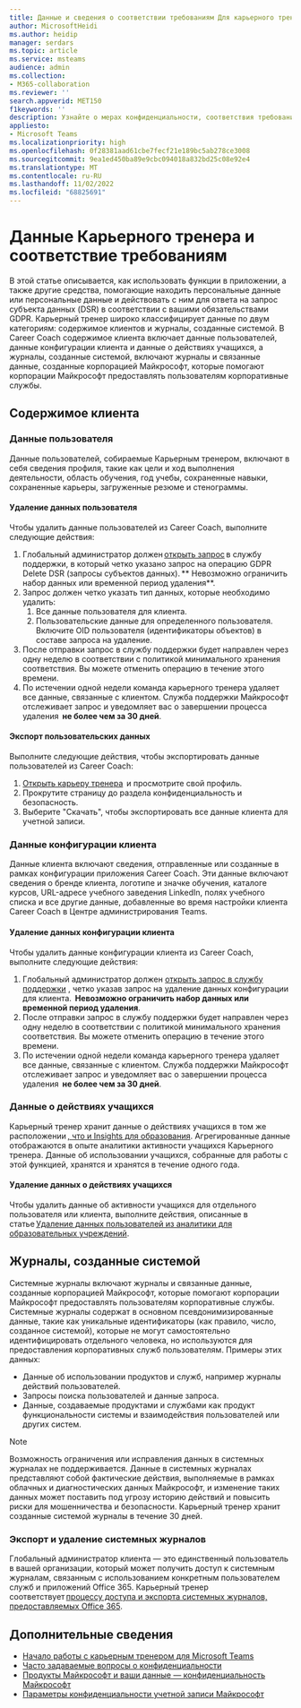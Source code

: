 ```yaml
---
title: Данные и сведения о соответствии требованиям Для карьерного тренера
author: MicrosoftHeidi
ms.author: heidip
manager: serdars
ms.topic: article
ms.service: msteams
audience: admin
ms.collection:
- M365-collaboration
ms.reviewer: ''
search.appverid: MET150
f1keywords: ''
description: Узнайте о мерах конфиденциальности, соответствия требованиям и purview, принятых корпорацией Майкрософт в отношении образовательных учреждений или карьерного тренера EDU.
appliesto:
- Microsoft Teams
ms.localizationpriority: high
ms.openlocfilehash: 0f28381aad61cbe7fecf21e189bc5ab278ce3008
ms.sourcegitcommit: 9ea1ed450ba89e9cbc094018a832bd25c08e92e4
ms.translationtype: MT
ms.contentlocale: ru-RU
ms.lasthandoff: 11/02/2022
ms.locfileid: "68825691"
---
```

# <a name="career-coach-data-and-compliance"></a>Данные Карьерного тренера и соответствие требованиям

В этой статье описывается, как использовать функции в приложении, а также другие средства, помогающие находить персональные данные или персональные данные и действовать с ним для ответа на запрос субъекта данных (DSR) в соответствии с вашими обязательствами GDPR. Карьерный тренер широко классифицирует данные по двум категориям: содержимое клиентов и журналы, созданные системой. В Career Coach содержимое клиента включает данные пользователей, данные конфигурации клиента и данные о действиях учащихся, а журналы, созданные системой, включают журналы и связанные данные, созданные корпорацией Майкрософт, которые помогают корпорации Майкрософт предоставлять пользователям корпоративные службы.

## <a name="customer-content"></a>Содержимое клиента

### <a name="user-data"></a>Данные пользователя

Данные пользователей, собираемые Карьерным тренером, включают в себя сведения профиля, такие как цели и ход выполнения деятельности, область обучения, год учебы, сохраненные навыки, сохраненные карьеры, загруженные резюме и стенограммы.

#### <a name="deleting-user-data"></a>Удаление данных пользователя

Чтобы удалить данные пользователей из Career Coach, выполните следующие действия:

1. Глобальный администратор должен [открыть запрос](https://edusupport.microsoft.com/support?product_id=career_coach) в службу поддержки, в который четко указано запрос на операцию GDPR Delete DSR (запросы субъектов данных). ** Невозможно ограничить набор данных или временной период удаления**.
2. Запрос должен четко указать тип данных, которые необходимо удалить:
    1. Все данные пользователя для клиента.
    2. Пользовательские данные для определенного пользователя. Включите OID пользователя (идентификаторы объектов) в составе запроса на удаление.
3. После отправки запрос в службу поддержки будет направлен через одну неделю в соответствии с политикой минимального хранения соответствия. Вы можете отменить операцию в течение этого времени.
4. По истечении одной недели команда карьерного тренера удаляет все данные, связанные с клиентом. Служба поддержки Майкрософт отслеживает запрос и уведомляет вас о завершении процесса удаления  **не более чем за 30 дней**.

#### <a name="exporting-user-data"></a>Экспорт пользовательских данных

Выполните следующие действия, чтобы экспортировать данные пользователей из Career Coach:

1. [Открыть карьеру тренера](https://aka.ms/Career_Coach_App)  и просмотрите свой профиль.
1. Прокрутите страницу до раздела конфиденциальность и безопасность.
1. Выберите "Скачать", чтобы экспортировать все данные клиента для учетной записи.

### <a name="tenant-configuration-data"></a>Данные конфигурации клиента

Данные клиента включают сведения, отправленные или созданные в рамках конфигурации приложения Career Coach. Эти данные включают сведения о бренде клиента, логотипе и значке обучения, каталоге курсов, URL-адресе учебного заведения LinkedIn, полях учебного списка и все другие данные, добавленные во время настройки клиента Career Coach в Центре администрирования Teams.

#### <a name="deleting-tenant-configuration-data"></a>Удаление данных конфигурации клиента

Чтобы удалить данные конфигурации клиента из Career Coach, выполните следующие действия:

1. Глобальный администратор должен [открыть запрос в службу поддержки](https://edusupport.microsoft.com/support?product_id=career_coach) , четко указав запрос на удаление данных конфигурации для клиента.  **Невозможно ограничить набор данных или временной период удаления**.
1. После отправки запрос в службу поддержки будет направлен через одну неделю в соответствии с политикой минимального хранения соответствия. Вы можете отменить операцию в течение этого времени.
1. По истечении одной недели команда карьерного тренера удаляет все данные, связанные с клиентом. Служба поддержки Майкрософт отслеживает запрос и уведомляет вас о завершении процесса удаления  **не более чем за 30 дней**.

### <a name="student-activity-data"></a>Данные о действиях учащихся

Карьерный тренер хранит данные о действиях учащихся в том же расположении [, что и Insights для образования](class-insights.md). Агрегированные данные отображаются в опыте аналитики активности учащихся Карьерного тренера. Данные об использовании учащихся, собранные для работы с этой функцией, хранятся и хранятся в течение одного года.

#### <a name="deleting-student-activity-data"></a>Удаление данных о действиях учащихся

Чтобы удалить данные об активности учащихся для отдельного пользователя или клиента, выполните действия, описанные в статье [Удаление данных пользователей из аналитики для образовательных учреждений](class-insights.md#how-to-delete-user-data-from-education-insights).

## <a name="system-generated-logs"></a>Журналы, созданные системой

Системные журналы включают журналы и связанные данные, созданные корпорацией Майкрософт, которые помогают корпорации Майкрософт предоставлять пользователям корпоративные службы. Системные журналы содержат в основном псевдонимизированные данные, такие как уникальные идентификаторы (как правило, число, созданное системой), которые не могут самостоятельно идентифицировать отдельного человека, но используются для предоставления корпоративных служб пользователям. Примеры этих данных:

- Данные об использовании продуктов и служб, например журналы действий пользователей.
- Запросы поиска пользователей и данные запроса.
- Данные, создаваемые продуктами и службами как продукт функциональности системы и взаимодействия пользователей или других систем.

> [!NOTE]
> Возможность ограничения или исправления данных в системных журналах не поддерживается. Данные в системных журналах представляют собой фактические действия, выполняемые в рамках облачных и диагностических данных Майкрософт, и изменение таких данных может поставить под угрозу историю действий и повысить риски для мошенничества и безопасности. Карьерный тренер хранит созданные системой журналы в течение 30 дней.

### <a name="exporting-and-deleting-system-generated-logs"></a>Экспорт и удаление системных журналов

Глобальный администратор клиента — это единственный пользователь в вашей организации, который может получить доступ к системным журналам, связанным с использованием конкретным пользователем служб и приложений Office 365. Карьерный тренер соответствует [процессу доступа и экспорта системных журналов, предоставляемых Office 365](https://learn.microsoft.com/compliance/regulatory/gdpr-dsr-Office365#accessing-and-exporting-system-generated-logs).

## <a name="more-information"></a>Дополнительные сведения

- [Начало работы с карьерным тренером для Microsoft Teams](career-coach.md)
- [Часто задаваемые вопросы о конфиденциальности](https://privacy.microsoft.com/faq)
- [Продукты Майкрософт и ваши данные — конфиденциальность Майкрософт](https://privacy.microsoft.com/privacy-in-our-products)
- [Параметры конфиденциальности учетной записи Майкрософт](https://account.microsoft.com/account/privacy?refd=privacy.microsoft.com&ru=https%3A%2F%2Faccount.microsoft.com%2Fprivacy%2F%3Frefd%3Dprivacy.microsoft.com&destrt=privacy-dashboard)
